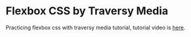 # Flexbox CSS by Traversy Media

Practicing flexbox css with traversy media tutorial, tutorial video is [here](https://www.youtube.com/watch?v=JJSoEo8JSnc&t=452s).
